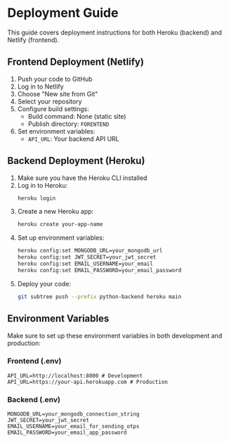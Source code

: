 # Deployment Guide

This guide covers deployment instructions for both Heroku (backend) and Netlify (frontend).

## Frontend Deployment (Netlify)

1. Push your code to GitHub
2. Log in to Netlify
3. Choose "New site from Git"
4. Select your repository
5. Configure build settings:
   - Build command: None (static site)
   - Publish directory: `FORENTEND`
6. Set environment variables:
   - `API_URL`: Your backend API URL

## Backend Deployment (Heroku)

1. Make sure you have the Heroku CLI installed
2. Log in to Heroku:
   ```bash
   heroku login
   ```
3. Create a new Heroku app:
   ```bash
   heroku create your-app-name
   ```
4. Set up environment variables:
   ```bash
   heroku config:set MONGODB_URL=your_mongodb_url
   heroku config:set JWT_SECRET=your_jwt_secret
   heroku config:set EMAIL_USERNAME=your_email
   heroku config:set EMAIL_PASSWORD=your_email_password
   ```
5. Deploy your code:
   ```bash
   git subtree push --prefix python-backend heroku main
   ```

## Environment Variables

Make sure to set up these environment variables in both development and production:

### Frontend (.env)
```
API_URL=http://localhost:8000 # Development
API_URL=https://your-api.herokuapp.com # Production
```

### Backend (.env)
```
MONGODB_URL=your_mongodb_connection_string
JWT_SECRET=your_jwt_secret
EMAIL_USERNAME=your_email_for_sending_otps
EMAIL_PASSWORD=your_email_app_password
```